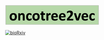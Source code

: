<div align="left">
<img src="./docs/logo.png" width="300" height="auto">
</div>

[![bioRxiv](https://img.shields.io/badge/BioRxiv-10.1101/2023.11.16.567363-green.svg)](https://www.biorxiv.org/content/10.1101/2023.11.16.567363v1)


